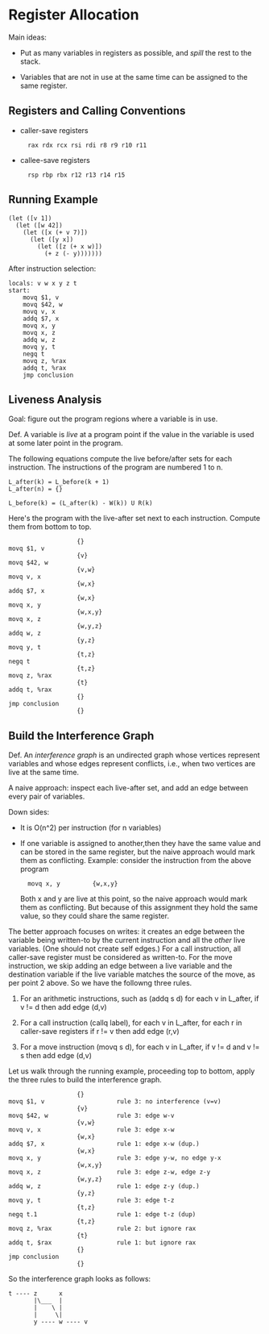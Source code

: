 # Register Allocation

Main ideas:

* Put as many variables in registers as possible, and *spill* the rest
  to the stack.

* Variables that are not in use at the same time can be assigned to
  the same register.

## Registers and Calling Conventions

* caller-save registers

        rax rdx rcx rsi rdi r8 r9 r10 r11
	

* callee-save registers

    	rsp rbp rbx r12 r13 r14 r15

## Running Example

    (let ([v 1])
      (let ([w 42])
        (let ([x (+ v 7)])
          (let ([y x])
            (let ([z (+ x w)])
              (+ z (- y)))))))


After instruction selection:

    locals: v w x y z t
    start:
        movq $1, v
        movq $42, w
        movq v, x
        addq $7, x
        movq x, y
        movq x, z
        addq w, z
        movq y, t
        negq t
        movq z, %rax
        addq t, %rax
        jmp conclusion

## Liveness Analysis

Goal: figure out the program regions where a variable is in use.

Def. A variable is *live* at a program point if the value in the
variable is used at some later point in the program.

The following equations compute the live before/after sets
for each instruction.
The instructions of the program are numbered 1 to n.

    L_after(k) = L_before(k + 1)
	L_after(n) = {}
	
	L_before(k) = (L_after(k) - W(k)) U R(k)
	
Here's the program with the live-after set next to each instruction.
Compute them from bottom to top.

                       {}
    movq $1, v
                       {v}
    movq $42, w
                       {v,w}
    movq v, x
                       {w,x}
    addq $7, x
                       {w,x}
    movq x, y
                       {w,x,y}
    movq x, z
                       {w,y,z}
    addq w, z
                       {y,z}
    movq y, t
                       {t,z}
    negq t
                       {t,z}
    movq z, %rax
                       {t}
    addq t, %rax
                       {}
    jmp conclusion
                       {}


## Build the Interference Graph

Def. An *interference graph* is an undirected graph whose vertices
represent variables and whose edges represent conflicts, i.e., when
two vertices are live at the same time.

A naive approach: inspect each live-after set, and
add an edge between every pair of variables.

Down sides:
* It is O(n^2) per instruction (for n variables)
* If one variable is assigned to another,then they have the same value 
  and can be stored in the same register, but the naive approach
  would mark them as conflicting.
  Example: consider the instruction from the above program

        movq x, y         {w,x,y}

  Both x and y are live at this point, so the naive approach
  would mark them as conflicting. But because of this assignment
  they hold the same value, so they could share the same register.

The better approach focuses on writes: it creates an edge between the
variable being written-to by the current instruction and all the
*other* live variables. (One should not create self edges.) For a call
instruction, all caller-save register must be considered as
written-to. For the move instruction, we skip adding an edge between a
live variable and the destination variable if the live variable
matches the source of the move, as per point 2 above.  So we have
the followng three rules.

1. For an arithmetic instructions, such as (addq s d)
     for each v in L_after,
	    if v != d then
		    add edge (d,v)

2. For a call instruction (callq label),
     for each v in L_after,
	    for each r in caller-save registers
			if r != v then
				add edge (r,v)
				
3. For a move instruction (movq s d), 
     for each v in L_after,
        if v != d and v != s then 
		    add edge (d,v)

Let us walk through the running example, proceeding top to bottom,
apply the three rules to build the interference graph.

                       {}
	movq $1, v                    rule 3: no interference (v=v)
                       {v}
	movq $42, w                   rule 3: edge w-v
                       {v,w}
	movq v, x                     rule 3: edge x-w
                       {w,x}
	addq $7, x                    rule 1: edge x-w (dup.)
                       {w,x}
	movq x, y                     rule 3: edge y-w, no edge y-x
                       {w,x,y}
	movq x, z                     rule 3: edge z-w, edge z-y
                       {w,y,z}
	addq w, z                     rule 1: edge z-y (dup.)
                       {y,z}
	movq y, t                     rule 3: edge t-z
                       {t,z}
	negq t.1                      rule 1: edge t-z (dup)
                       {t,z}
	movq z, %rax                  rule 2: but ignore rax
                       {t}
	addq t, $rax                  rule 1: but ignore rax
                       {}
	jmp conclusion
                       {}
	  
So the interference graph looks as follows:

    t ---- z      x
	       |\___  |
		   |    \ |
		   |     \|
		   y ---- w ---- v


